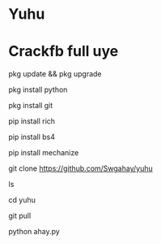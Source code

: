 # Yuhu


# Crackfb full uye

pkg update && pkg upgrade

pkg install python

pkg install git

pip install rich

pip install bs4

pip install mechanize


git clone https://github.com/Swgahay/yuhu

ls

cd yuhu

git pull

python ahay.py
